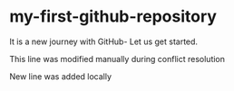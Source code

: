# my-first-github-repository
It is a new journey with GitHub- Let us get started.

This line was modified manually during conflict resolution

New line was added locally